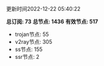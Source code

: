 更新时间2022-12-22 05:40:22

**总订阅: 73**
**总节点: 1436**
**有效节点: 517**
- trojan节点: 55
- v2ray节点: 305
- ss节点: 155
- ssr节点: 2
